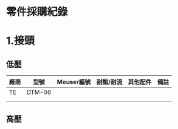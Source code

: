 # 零件採購紀錄

# 1.接頭

## 低壓

| 廠商 | 型號 | Mouser編號 | 耐壓/耐流 | 其他配件 | 備註 |
| --- | --- | --- | --- | --- | --- |
| TE | DTM-06 |  |  |  |  |
|  |  |  |  |  |  |
|  |  |  |  |  |  |

## 高壓
